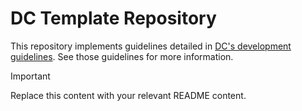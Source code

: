 # DC Template Repository

This repository implements guidelines detailed in [DC's development guidelines](https://github.com/ScilifelabDataCentre/development-guidelines).
See those guidelines for more information.

> [!IMPORTANT]  
> Replace this content with your relevant README content.
